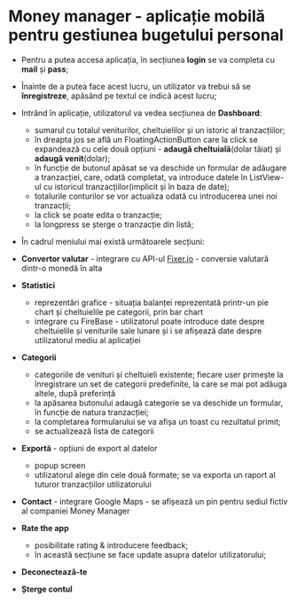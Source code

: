 # Money manager - aplicație mobilă pentru gestiunea bugetului personal
- Pentru a putea accesa aplicația, în secțiunea **login** se va completa cu **mail** și **pass**;
- Înainte de a putea face acest lucru, un utilizator va trebui să se **înregistreze**, apăsând pe textul ce indică acest lucru;
- Intrând în aplicație, utilizatorul va vedea secțiunea de **Dashboard**:
	 - sumarul cu totalul veniturilor, cheltuielilor și un istoric al tranzacțiilor;
    - în dreapta jos se află un FloatingActionButton care la click se expandează cu cele două opțiuni - **adaugă cheltuială**(dolar tăiat) și **adaugă venit**(dolar);
    - în funcție de butonul apăsat se va deschide un formular de adăugare a tranzacției, care, odată completat, va introduce datele în ListView-ul cu istoricul tranzacțiilor(implicit și în baza de date);
    - totalurile conturilor se vor actualiza odată cu introducerea unei noi tranzacții;
	- la click se poate edita o tranzacție;
	- la longpress se șterge o tranzacție din listă;

- În cadrul meniului mai există următoarele secțiuni:
 - **Convertor valutar** - integrare cu API-ul [Fixer.io](https://fixer.io/documentation) - conversie valutară dintr-o monedă în alta
 - **Statistici** 
   - reprezentări grafice - situația balanței reprezentată printr-un pie chart și cheltuielile pe categorii, prin bar chart
   - integrare cu FireBase - utilizatorul poate introduce date despre cheltuielile și veniturile sale lunare și i se afișează date despre utilizatorul mediu al aplicației
 - **Categorii** 
   - categoriile de venituri și cheltuieli existente; fiecare user primește la înregistrare un set de categorii predefinite, la care se mai pot adăuga altele, după preferință
   - la apăsarea butonului adaugă categorie se va deschide un formular, în funcție de natura tranzacției;
   - la completarea formularului se va afișa un toast cu rezultatul primit;
   - se actualizează lista de categorii
 - **Exportă** - opțiuni de export al datelor
	 - popup screen
	 - utilizatorul alege din cele două formate; se va exporta un raport al tuturor tranzacțiilor utilizatorului
 - **Contact** - integrare Google Maps - se afișează un pin pentru sediul fictiv al companiei Money Manager
 - **Rate the app** 
	 - posibilitate rating & introducere feedback; 
	 - în această secțiune se face update asupra datelor utilizatorului;
 - **Deconectează-te**
 - **Șterge contul**
